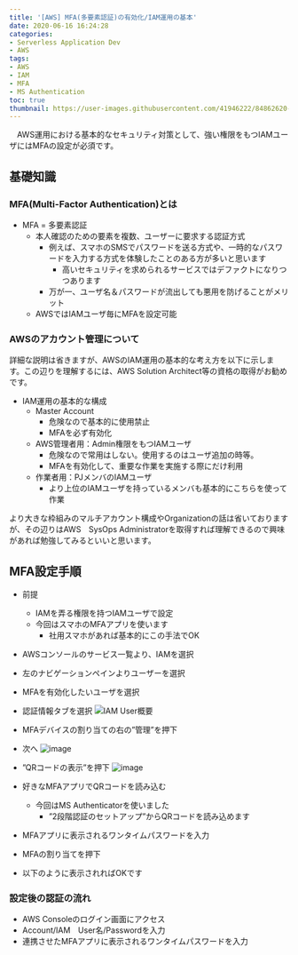 ```yaml
---
title: '[AWS] MFA(多要素認証)の有効化/IAM運用の基本'
date: 2020-06-16 16:24:28
categories:
- Serverless Application Dev
- AWS
tags: 
- AWS
- IAM
- MFA
- MS Authentication
toc: true
thumbnail: https://user-images.githubusercontent.com/41946222/84862620-714ea900-b0ae-11ea-9900-40c1bbc7b7c3.png
---
```


　AWS運用における基本的なセキュリティ対策として、強い権限をもつIAMユーザにはMFAの設定が必須です。

<!-- toc -->

## 基礎知識

### MFA(Multi-Factor Authentication)とは
- MFA = 多要素認証
    - 本人確認のための要素を複数、ユーザーに要求する認証方式
        - 例えば、スマホのSMSでパスワードを送る方式や、一時的なパスワードを入力する方式を体験したことのある方が多いと思います
            - 高いセキュリティを求められるサービスではデファクトになりつつあります
        - 万が一、ユーザ名＆パスワードが流出しても悪用を防げることがメリット
    - AWSではIAMユーザ毎にMFAを設定可能

### AWSのアカウント管理について

詳細な説明は省きますが、AWSのIAM運用の基本的な考え方を以下に示します。この辺りを理解するには、AWS Solution Architect等の資格の取得がお勧めです。

- IAM運用の基本的な構成
    - Master Account
        - 危険なので基本的に使用禁止
        - MFAを必ず有効化
    - AWS管理者用：Admin権限をもつIAMユーザ
        - 危険なので常用はしない。使用するのはユーザ追加の時等。
        - MFAを有効化して、重要な作業を実施する際にだけ利用
    - 作業者用：PJメンバのIAMユーザ
        - より上位のIAMユーザを持っているメンバも基本的にこちらを使って作業

より大きな枠組みのマルチアカウント構成やOrganizationの話は省いておりますが、その辺りはAWS　SysOps Administratorを取得すれば理解できるので興味があれば勉強してみるといいと思います。

## MFA設定手順
- 前提
    - IAMを弄る権限を持つIAMユーザで設定
    - 今回はスマホのMFAアプリを使います
        - 社用スマホがあれば基本的にこの手法でOK

- AWSコンソールのサービス一覧より、IAMを選択
- 左のナビゲーションペインよりユーザーを選択
- MFAを有効化したいユーザを選択
- 認証情報タブを選択
![IAM User概要](https://user-images.githubusercontent.com/41946222/84742689-d097b500-afeb-11ea-8fc3-bdcfe69836cf.png)

- MFAデバイスの割り当ての右の”管理”を押下
- 次へ
![image](https://user-images.githubusercontent.com/41946222/84742841-105e9c80-afec-11ea-9f92-80547ffca02a.png)

- ”QRコードの表示”を押下
![image](https://user-images.githubusercontent.com/41946222/84742968-3b48f080-afec-11ea-8f3c-ef6d40bb8c76.png)

- 好きなMFAアプリでQRコードを読み込む 
    - 今回はMS Authenticatorを使いました
        - ”2段階認証のセットアップ”からQRコードを読み込めます
- MFAアプリに表示されるワンタイムパスワードを入力
- MFAの割り当てを押下
- 以下のように表示されればOKです


### 設定後の認証の流れ
- AWS Consoleのログイン画面にアクセス
- Account/IAM　User名/Passwordを入力
- 連携させたMFAアプリに表示されるワンタイムパスワードを入力
